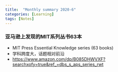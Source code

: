 ```yaml
---
title:  "Monthly summary 2020-6"
categories: [Learning]
tags: [Notes]
---
```


### 亚马逊上发现的MIT系列丛书63本

- MIT Press Essential Knowledge series (63 books)
- 学科跨度大，话题相对前沿
- https://www.amazon.com/dp/B085DHWVXF?searchxofy=true&ref_=dbs_s_aps_series_rwt
